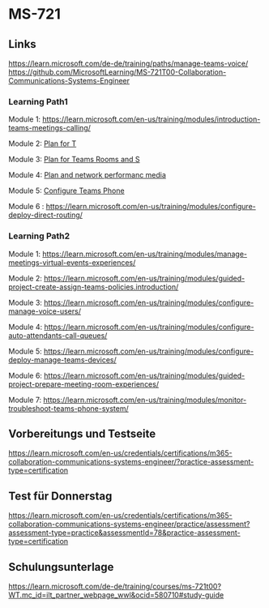 # MS-721


## Links
https://learn.microsoft.com/de-de/training/paths/manage-teams-voice/
https://github.com/MicrosoftLearning/MS-721T00-Collaboration-Communications-Systems-Engineer


### Learning Path1

Module 1: https://learn.microsoft.com/en-us/training/modules/introduction-teams-meetings-calling/

Module 2: [Plan for T](https://learn.microsoft.com/en-us/training/modules/plan-teams-phone-system/)

Module 3: [Plan for  Teams Rooms and S](https://learn.microsoft.com/en-us/training/modules/plan-microsoft-teams-rooms-surface-hub/)

Module 4: [Plan and  network performanc media](https://learn.microsoft.com/en-us/training/modules/plan-optimize-network-performance-for-teams-phone-system/)

Module 5: [Configure Teams Phone](https://learn.microsoft.com/en-us/training/modules/configure-teams-phone-system/)

Module 6 : https://learn.microsoft.com/en-us/training/modules/configure-deploy-direct-routing/

### Learning Path2

Module 1: https://learn.microsoft.com/en-us/training/modules/manage-meetings-virtual-events-experiences/

Module 2: https://learn.microsoft.com/en-us/training/modules/guided-project-create-assign-teams-policies.introduction/

Module 3: https://learn.microsoft.com/en-us/training/modules/configure-manage-voice-users/

Module 4: https://learn.microsoft.com/en-us/training/modules/configure-auto-attendants-call-queues/

Module 5: https://learn.microsoft.com/en-us/training/modules/configure-deploy-manage-teams-devices/

Module 6: https://learn.microsoft.com/en-us/training/modules/guided-project-prepare-meeting-room-experiences/

Module 7: https://learn.microsoft.com/en-us/training/modules/monitor-troubleshoot-teams-phone-system/



## Vorbereitungs und Testseite

https://learn.microsoft.com/en-us/credentials/certifications/m365-collaboration-communications-systems-engineer/?practice-assessment-type=certification


## Test für Donnerstag
https://learn.microsoft.com/en-us/credentials/certifications/m365-collaboration-communications-systems-engineer/practice/assessment?assessment-type=practice&assessmentId=78&practice-assessment-type=certification


## Schulungsunterlage
https://learn.microsoft.com/de-de/training/courses/ms-721t00?WT.mc_id=ilt_partner_webpage_wwl&ocid=580710#study-guide




